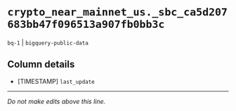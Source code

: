 # `crypto_near_mainnet_us._sbc_ca5d207683bb47f096513a907fb0bb3c`
`bq-1` | `bigquery-public-data`

## Column details
* [TIMESTAMP] `last_update`

-------------------------------------------------------------------------------
*Do not make edits above this line.*
